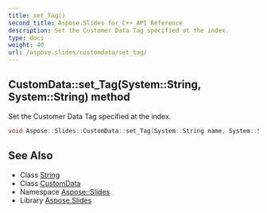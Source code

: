 ```yaml
---
title: set_Tag()
second_title: Aspose.Slides for C++ API Reference
description: Set the Customer Data Tag specified at the index.
type: docs
weight: 40
url: /aspose.slides/customdata/set_tag/
---
```

## CustomData::set_Tag(System::String, System::String) method


Set the Customer Data Tag specified at the index.

```cpp
void Aspose::Slides::CustomData::set_Tag(System::String name, System::String value) override
```

## See Also

* Class [String](../../../system/string/)
* Class [CustomData](../)
* Namespace [Aspose::Slides](../../)
* Library [Aspose.Slides](../../../)